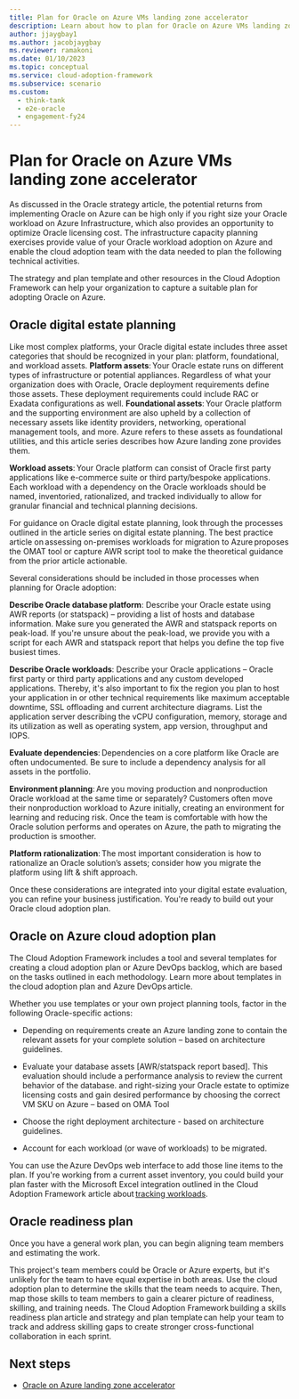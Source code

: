 ```yaml
---
title: Plan for Oracle on Azure VMs landing zone accelerator
description: Learn about how to plan for Oracle on Azure VMs landing zone accelerator.  
author: jjaygbay1
ms.author: jacobjaygbay
ms.reviewer: ramakoni
ms.date: 01/10/2023
ms.topic: conceptual
ms.service: cloud-adoption-framework
ms.subservice: scenario
ms.custom: 
  - think-tank
  - e2e-oracle
  - engagement-fy24
--- 
```


# Plan for Oracle on Azure VMs landing zone accelerator  

As discussed in the Oracle strategy article, the potential returns from implementing Oracle on Azure can be high only if you right size your Oracle workload on Azure Infrastructure, which also provides an opportunity to optimize Oracle licensing cost. The infrastructure capacity planning exercises provide value of your Oracle workload adoption on Azure and enable the cloud adoption team with the data needed to plan the following technical activities.

The strategy and plan template and other resources in the Cloud Adoption Framework can help your organization to capture a suitable plan for adopting Oracle on Azure.

## Oracle digital estate planning 

Like most complex platforms, your Oracle digital estate includes three asset categories that should be recognized in your plan: platform, foundational, and workload assets.   **Platform assets**: Your Oracle estate runs on different types of infrastructure or potential appliances. Regardless of what your organization does with Oracle, Oracle deployment requirements define those assets. These deployment requirements could include RAC or Exadata configurations as well.
**Foundational assets**: Your Oracle platform and the supporting environment are also upheld by a collection of necessary assets like identity providers, networking, operational management tools, and more. Azure refers to these assets as foundational utilities, and this article series describes how Azure landing zone provides them.

**Workload assets**: Your Oracle platform can consist of Oracle first party applications like e-commerce suite or third party/bespoke applications. Each workload with a dependency on the Oracle workloads should be named, inventoried, rationalized, and tracked individually to allow for granular financial and technical planning decisions.

For guidance on Oracle digital estate planning, look through the processes outlined in the article series on digital estate planning. The best practice article on assessing on-premises workloads for migration to Azure proposes the OMAT tool or capture AWR script tool to make the theoretical guidance from the prior article actionable.

Several considerations should be included in those processes when planning for Oracle adoption: 

**Describe Oracle database platform**: Describe your Oracle estate using AWR reports (or statspack) – providing a list of hosts and database information. Make sure you generated the AWR and statspack reports on peak-load. If you're unsure about the peak-load, we provide you with a script for each AWR and statspack report that helps you define the top five busiest times.  

**Describe Oracle workloads**: Describe your Oracle applications – Oracle first party or third party applications and any custom developed applications. Thereby, it's also important to fix the region you plan to host your application in or other technical requirements like maximum acceptable downtime, SSL offloading and current architecture diagrams. List the application server describing the vCPU configuration, memory, storage and its utilization as well as operating system, app version, throughput and IOPS. 

**Evaluate dependencies**: Dependencies on a core platform like Oracle are often undocumented. Be sure to include a dependency analysis for all assets in the portfolio.  

**Environment planning**: Are you moving production and nonproduction Oracle workload at the same time or separately? Customers often move their nonproduction workload to Azure initially, creating an environment for learning and reducing risk. Once the team is comfortable with how the Oracle solution performs and operates on Azure, the path to migrating the production is smoother. 

**Platform rationalization**: The most important consideration is how to rationalize an Oracle solution’s assets; consider how you migrate the platform using lift & shift approach.  

Once these considerations are integrated into your digital estate evaluation, you can refine your business justification. You're ready to build out your Oracle cloud adoption plan.

## Oracle on Azure cloud adoption plan

The Cloud Adoption Framework includes a tool and several templates for creating a cloud adoption plan or Azure DevOps backlog, which are based on the tasks outlined in each methodology. Learn more about templates in the cloud adoption plan and Azure DevOps article.

Whether you use templates or your own project planning tools, factor in the following Oracle-specific actions:

- Depending on requirements create an Azure landing zone to contain the relevant assets for your complete solution – based on architecture guidelines. 

- Evaluate your database assets [AWR/statspack report based]. This evaluation should include a performance analysis to review the current behavior of the database. and right-sizing your Oracle estate to optimize licensing costs and gain desired performance by choosing the correct VM SKU on Azure – based on OMA Tool 

- Choose the right deployment architecture - based on architecture guidelines. 

- Account for each workload (or wave of workloads) to be migrated.

You can use the Azure DevOps web interface to add those line items to the plan. If you're working from a current asset inventory, you could build your plan faster with the Microsoft Excel integration outlined in the Cloud Adoption Framework article about [tracking workloads](../../plan/workloads.md).

## Oracle readiness plan

Once you have a general work plan, you can begin aligning team members and estimating the work.

This project's team members could be Oracle or Azure experts, but it's unlikely for the team to have equal expertise in both areas. Use the cloud adoption plan to determine the skills that the team needs to acquire. Then, map those skills to team members to gain a clearer picture of readiness, skilling, and training needs. The Cloud Adoption Framework building a skills readiness plan article and strategy and plan template can help your team to track and address skilling gaps to create stronger cross-functional collaboration in each sprint.

## Next steps  

- [Oracle on Azure landing zone accelerator](intro-oracle-landing-zone.md)
